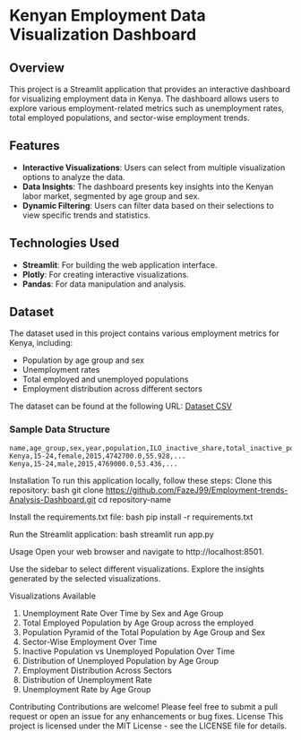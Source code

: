 # Kenyan Employment Data Visualization Dashboard

## Overview
This project is a Streamlit application that provides an interactive dashboard for visualizing employment data in Kenya. The dashboard allows users to explore various employment-related metrics such as unemployment rates, total employed populations, and sector-wise employment trends.

## Features
- **Interactive Visualizations**: Users can select from multiple visualization options to analyze the data.
- **Data Insights**: The dashboard presents key insights into the Kenyan labor market, segmented by age group and sex.
- **Dynamic Filtering**: Users can filter data based on their selections to view specific trends and statistics.

## Technologies Used
- **Streamlit**: For building the web application interface.
- **Plotly**: For creating interactive visualizations.
- **Pandas**: For data manipulation and analysis.

## Dataset
The dataset used in this project contains various employment metrics for Kenya, including:
- Population by age group and sex
- Unemployment rates
- Total employed and unemployed populations
- Employment distribution across different sectors

The dataset can be found at the following URL:
[Dataset CSV](https://raw.githubusercontent.com/FazeJ99/Employment-trends-Analysis-Dashboard/refs/heads/main/dataset.csv)

### Sample Data Structure
```plaintext
name,age_group,sex,year,population,ILO_inactive_share,total_inactive_population,ILO_unemployed_rate,total_unemployed_population,total_employed_population,Agriculture,...
Kenya,15-24,female,2015,4742700.0,55.928,... 
Kenya,15-24,male,2015,4769000.0,53.436,...

```

Installation
To run this application locally, follow these steps:
Clone this repository:
bash
git clone https://github.com/FazeJ99/Employment-trends-Analysis-Dashboard.git
cd repository-name

Install the requirements.txt file:
bash
pip install -r requirements.txt

Run the Streamlit application:
bash
streamlit run app.py

Usage
Open your web browser and navigate to http://localhost:8501.

Use the sidebar to select different visualizations.
Explore the insights generated by the selected visualizations.

Visualizations Available

1. Unemployment Rate Over Time by Sex and Age Group
2. Total Employed Population by Age Group across the employed
3. Population Pyramid of the Total Population by Age Group and Sex
4. Sector-Wise Employment Over Time
5. Inactive Population vs Unemployed Population Over Time
6. Distribution of Unemployed Population by Age Group
7. Employment Distribution Across Sectors
8. Distribution of Unemployment Rate
9. Unemployment Rate by Age Group

Contributing
Contributions are welcome! Please feel free to submit a pull request or open an issue for any enhancements or bug fixes.
License
This project is licensed under the MIT License - see the LICENSE file for details.
